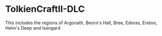 # TolkienCraftII-DLC
This includes the regions of Argonath, Beorn's Hall, Bree, Edoras, Erebor, Helm's Deep and Isengard
